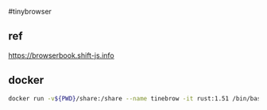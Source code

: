 #tinybrowser

## ref

<https://browserbook.shift-js.info>

## docker

```bash
docker run -v${PWD}/share:/share --name tinebrow -it rust:1.51 /bin/bash
```
